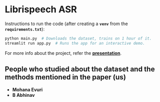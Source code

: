 # Librispeech ASR

Instructions to run the code (after creating a **`venv`** from the **`requirements.txt`**):

```bash
python main.py  # Downloads the dataset, trains on 1 hour of it.
streamlit run app.py  # Runs the app for an interactive demo.
```

For more info about the project, refer the [**presentation**](Presentation.pdf).

## People who studied about the dataset and the methods mentioned in the paper (us)

- **Mohana Evuri**
- **B Abhinav**
